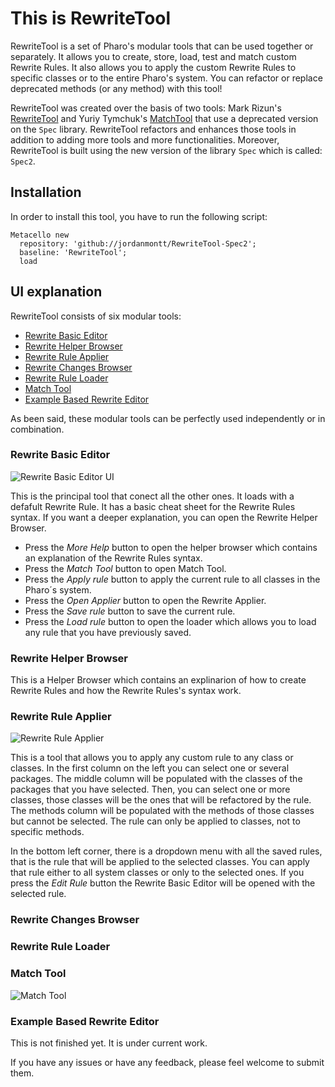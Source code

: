 # This is RewriteTool

RewriteTool is a set of Pharo's modular tools that can be used together or separately. It allows you to create, store, load, test and match custom Rewrite Rules. It also allows you to apply the custom Rewrite Rules to specific classes or to the entire Pharo's system. You can refactor or replace deprecated methods (or any method) with this tool!

RewriteTool was created over the basis of two tools: Mark Rizun's [RewriteTool](http://smalltalkhub.com/#!/~MarkRizun/RewriteTool) and Yuriy Tymchuk's [MatchTool](https://github.com/Uko/MatchTool) that use a deprecated version on the `Spec` library. RewriteTool refactors and enhances those tools in addition to adding more tools and more functionalities. Moreover, RewriteTool is built using the new version of the library `Spec` which is called: `Spec2`.

## Installation

In order to install this tool, you have to run the following script:

    Metacello new
      repository: 'github://jordanmontt/RewriteTool-Spec2';
      baseline: 'RewriteTool';
      load

## UI explanation

RewriteTool consists of six modular tools:
- [Rewrite Basic Editor](#rewrite-basic-editor)
- [Rewrite Helper Browser](#rewrite-helper-browser)
- [Rewrite Rule Applier](#rewrite-rule-applier)
- [Rewrite Changes Browser](#rewrite-changes-browser)
- [Rewrite Rule Loader](#rewrite-rule-loader)
- [Match Tool](#match-tool)
- [Example Based Rewrite Editor](#example-based-rewrite-editor)

As been said, these modular tools can be perfectly used independently or in combination.

### Rewrite Basic Editor

![Rewrite Basic Editor UI](https://i.imgur.com/VgugEwf.png)

This is the principal tool that conect all the other ones. It loads with a defafult Rewrite Rule. It has a basic cheat sheet for the Rewrite Rules syntax. If you want a deeper explanation, you can open the Rewrite Helper Browser.
- Press the _More Help_ button to open the helper browser which contains an explanation of the Rewrite Rules syntax.
- Press the _Match Tool_ button to open Match Tool.
- Press the _Apply rule_ button to apply the current rule to all classes in the Pharo´s system.
- Press the _Open Applier_ button to open the Rewrite Applier.
- Press the _Save rule_ button to save the current rule.
- Press the _Load rule_ button to open the loader which allows you to load any rule that you have previously saved.

### Rewrite Helper Browser

This is a Helper Browser which contains an explinarion of how to create Rewrite Rules and how the Rewrite Rules's syntax work.

### Rewrite Rule Applier

![Rewrite Rule Applier](https://i.imgur.com/Kr6ckLt.png)

This is a tool that allows you to apply any custom rule to any class or classes. In the first column on the left you can select one or several packages. The middle column will be populated with the classes of the packages that you have selected. Then, you can select one or more classes, those classes will be the ones that will be refactored by the rule. The methods column will be populated with the methods of those classes but cannot be selected. The rule can only be applied to classes, not to specific methods.

In the bottom left corner, there is a dropdown menu with all the saved rules, that is the rule that will be applied to the selected classes. You can apply that rule either to all system classes or only to the selected ones. If you press the _Edit Rule_ button the Rewrite Basic Editor will be opened with the selected rule.

### Rewrite Changes Browser

### Rewrite Rule Loader

### Match Tool

![Match Tool](https://i.imgur.com/ZfFO6kT.png)

### Example Based Rewrite Editor

This is not finished yet. It is under current work.

If you have any issues or have any feedback, please feel welcome to submit them.
